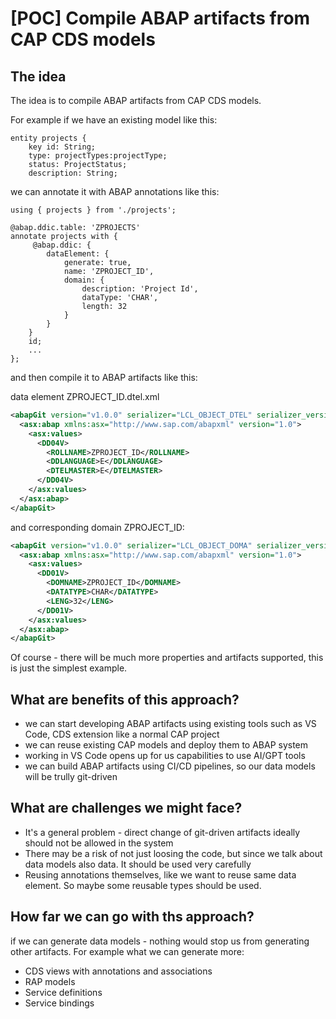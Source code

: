 # [POC] Compile ABAP artifacts from CAP CDS models

## The idea

The idea is to compile ABAP artifacts from CAP CDS models.

For example if we have an existing model like this:

```cds
entity projects {
    key id: String;
    type: projectTypes:projectType;
    status: ProjectStatus;
    description: String;

```

we can annotate it with ABAP annotations like this:

```cds
using { projects } from './projects';

@abap.ddic.table: 'ZPROJECTS'
annotate projects with {
     @abap.ddic: {
        dataElement: {
            generate: true,
            name: 'ZPROJECT_ID',
            domain: {
                description: 'Project Id',
                dataType: 'CHAR',
                length: 32
            }
        }
    }
    id;
    ...
};
```

and then compile it to ABAP artifacts like this:

data element ZPROJECT_ID.dtel.xml

```xml
<abapGit version="v1.0.0" serializer="LCL_OBJECT_DTEL" serializer_version="v1.0.0">
  <asx:abap xmlns:asx="http://www.sap.com/abapxml" version="1.0">
    <asx:values>
      <DD04V>
        <ROLLNAME>ZPROJECT_ID</ROLLNAME>
        <DDLANGUAGE>E</DDLANGUAGE>
        <DTELMASTER>E</DTELMASTER>
      </DD04V>
    </asx:values>
  </asx:abap>
</abapGit>
```

and corresponding domain ZPROJECT_ID:

```xml
<abapGit version="v1.0.0" serializer="LCL_OBJECT_DOMA" serializer_version="v1.0.0">
  <asx:abap xmlns:asx="http://www.sap.com/abapxml" version="1.0">
    <asx:values>
      <DD01V>
        <DOMNAME>ZPROJECT_ID</DOMNAME>
        <DATATYPE>CHAR</DATATYPE>
        <LENG>32</LENG>
      </DD01V>
    </asx:values>
  </asx:abap>
</abapGit>
```

Of course - there will be much more properties and artifacts supported, this is just the simplest example.

## What are benefits of this approach?

- we can start developing ABAP artifacts using existing tools such as VS Code, CDS extension like a normal CAP project
- we can reuse existing CAP models and deploy them to ABAP system
- working in VS Code opens up for us capabilities to use AI/GPT tools
- we can build ABAP artifacts using CI/CD pipelines, so our data models will be trully git-driven

## What are challenges we might face?

- It's a general problem - direct change of git-driven artifacts ideally should not be allowed in the system
- There may be a risk of not just loosing the code, but since we talk about data models also data. It should be used very carefully
- Reusing annotations themselves, like we want to reuse same data element. So maybe some reusable types should be used.

## How far we can go with ths approach?

if we can generate data models - nothing would stop us from generating other artifacts. For example what we can generate more:

- CDS views with annotations and associations
- RAP models
- Service definitions
- Service bindings

